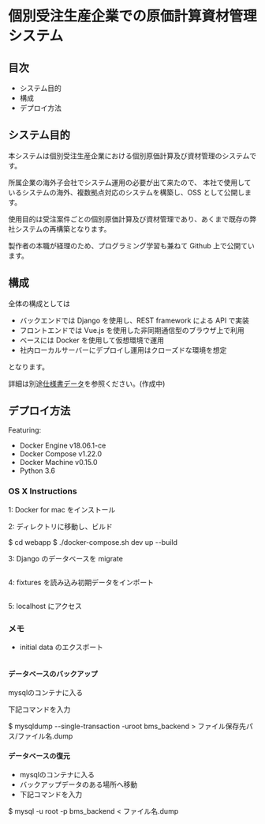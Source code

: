# 個別受注生産企業での原価計算資材管理システム

## 目次

- システム目的
- 構成
- デプロイ方法

## システム目的

本システムは個別受注生産企業における個別原価計算及び資材管理のシステムです。

所属企業の海外子会社でシステム運用の必要が出て来たので、
本社で使用しているシステムの海外、複数拠点対応のシステムを構築し、OSS として公開します。

使用目的は受注案件ごとの個別原価計算及び資材管理であり、あくまで既存の弊社システムの再構築となります。

製作者の本職が経理のため、プログラミング学習も兼ねて Github 上で公開ています。

## 構成

全体の構成としては

- バックエンドでは Django を使用し、REST framework による API で実装
- フロントエンドでは Vue.js を使用した非同期通信型のブラウザ上で利用
- ベースには Docker を使用して仮想環境で運用
- 社内ローカルサーバーにデプロイし運用はクローズドな環境を想定

となります。

詳細は別途[仕様書データ](/doc/specs/rdd.md)を参照ください。(作成中)

## デプロイ方法

Featuring:

- Docker Engine v18.06.1-ce
- Docker Compose v1.22.0
- Docker Machine v0.15.0
- Python 3.6

### OS X Instructions

1: Docker for mac をインストール

2: ディレクトリに移動し、ビルド

$ cd webapp
$ ./docker-compose.sh dev up --build

3: Django のデータベースを migrate

```$ docker exec -it <dev app container name or id> ./manage.py migrate

```

4: fixtures を読み込み初期データをインポート

```$ docker exec -it <dev app container name or id> ./manage.py loaddata initial_data.json
```

5: localhost にアクセス

### メモ

- initial data のエクスポート

```$ docker exec -it <dev app container name or id> ./manage.py dumpdata app名.model名 > 保存場所ファイルパス/ファイル名.json
```

#### データベースのバックアップ

mysqlのコンテナに入る

下記コマンドを入力

$ mysqldump --single-transaction -uroot bms_backend > ファイル保存先パス/ファイル名.dump

#### データベースの復元

- mysqlのコンテナに入る
- バックアップデータのある場所へ移動
- 下記コマンドを入力

$ mysql -u root -p bms_backend < ファイル名.dump

